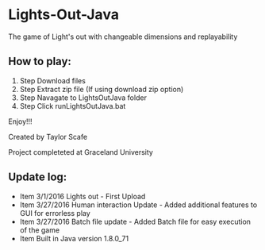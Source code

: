 # Lights-Out-Java
The game of Light's out with changeable dimensions and replayability

## How to play:

1. Step Download files
2. Step Extract zip file (If using download zip option)
3. Step Navagate to LightsOutJava folder
4. Step Click runLightsOutJava.bat

Enjoy!!!

Created by Taylor Scafe

Project completeted at Graceland University

## Update log:

* Item 3/1/2016 Lights out - First Upload
* Item 3/27/2016 Human interaction Update - Added additional features to GUI for errorless play
* Item 3/27/2016 Batch file update - Added Batch file for easy execution of the game
* Item Built in Java version 1.8.0_71
